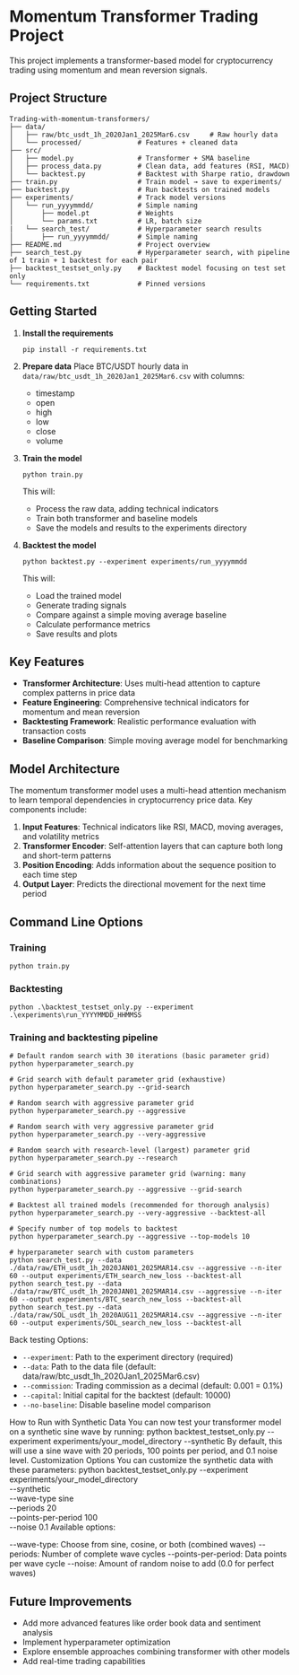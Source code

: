 # Momentum Transformer Trading Project

This project implements a transformer-based model for cryptocurrency trading using momentum and mean reversion signals.

## Project Structure

```
Trading-with-momentum-transformers/
├── data/
│   ├── raw/btc_usdt_1h_2020Jan1_2025Mar6.csv     # Raw hourly data
│   └── processed/              # Features + cleaned data
├── src/
│   ├── model.py                # Transformer + SMA baseline
│   ├── process_data.py         # Clean data, add features (RSI, MACD)
│   └── backtest.py             # Backtest with Sharpe ratio, drawdown
├── train.py                    # Train model → save to experiments/
├── backtest.py                 # Run backtests on trained models
├── experiments/                # Track model versions
│   └── run_yyyymmdd/           # Simple naming
│       ├── model.pt            # Weights
│       └── params.txt          # LR, batch size
|   └── search_test/            # Hyperparameter search results
│       ├── run_yyyymmdd/       # Simple naming
├── README.md                   # Project overview
├── search_test.py              # Hyperparameter search, with pipeline of 1 train + 1 backtest for each pair
├── backtest_testset_only.py    # Backtest model focusing on test set only
└── requirements.txt            # Pinned versions
```

## Getting Started

1. **Install the requirements**
   ```
   pip install -r requirements.txt
   ```

2. **Prepare data**
   Place BTC/USDT hourly data in `data/raw/btc_usdt_1h_2020Jan1_2025Mar6.csv` with columns:
   - timestamp
   - open
   - high
   - low
   - close
   - volume

3. **Train the model**
   ```
   python train.py
   ```
   This will:
   - Process the raw data, adding technical indicators
   - Train both transformer and baseline models
   - Save the models and results to the experiments directory

4. **Backtest the model**
   ```
   python backtest.py --experiment experiments/run_yyyymmdd
   ```
   This will:
   - Load the trained model
   - Generate trading signals
   - Compare against a simple moving average baseline
   - Calculate performance metrics
   - Save results and plots

## Key Features

- **Transformer Architecture**: Uses multi-head attention to capture complex patterns in price data
- **Feature Engineering**: Comprehensive technical indicators for momentum and mean reversion
- **Backtesting Framework**: Realistic performance evaluation with transaction costs
- **Baseline Comparison**: Simple moving average model for benchmarking

## Model Architecture

The momentum transformer model uses a multi-head attention mechanism to learn temporal dependencies in cryptocurrency price data. Key components include:

1. **Input Features**: Technical indicators like RSI, MACD, moving averages, and volatility metrics
2. **Transformer Encoder**: Self-attention layers that can capture both long and short-term patterns
3. **Position Encoding**: Adds information about the sequence position to each time step
4. **Output Layer**: Predicts the directional movement for the next time period

## Command Line Options

### Training
```
python train.py
```

### Backtesting
```
python .\backtest_testset_only.py --experiment .\experiments\run_YYYYMMDD_HHMMSS
```

### Training and backtesting pipeline
```
# Default random search with 30 iterations (basic parameter grid)
python hyperparameter_search.py

# Grid search with default parameter grid (exhaustive)
python hyperparameter_search.py --grid-search

# Random search with aggressive parameter grid
python hyperparameter_search.py --aggressive

# Random search with very aggressive parameter grid
python hyperparameter_search.py --very-aggressive

# Random search with research-level (largest) parameter grid
python hyperparameter_search.py --research

# Grid search with aggressive parameter grid (warning: many combinations)
python hyperparameter_search.py --aggressive --grid-search

# Backtest all trained models (recommended for thorough analysis)
python hyperparameter_search.py --very-aggressive --backtest-all

# Specify number of top models to backtest
python hyperparameter_search.py --aggressive --top-models 10

# hyperparameter search with custom parameters
python search_test.py --data ./data/raw/ETH_usdt_1h_2020JAN01_2025MAR14.csv --aggressive --n-iter 60 --output experiments/ETH_search_new_loss --backtest-all 
python search_test.py --data ./data/raw/BTC_usdt_1h_2020JAN01_2025MAR14.csv --aggressive --n-iter 60 --output experiments/BTC_search_new_loss --backtest-all 
python search_test.py --data ./data/raw/SOL_usdt_1h_2020AUG11_2025MAR14.csv --aggressive --n-iter 60 --output experiments/SOL_search_new_loss --backtest-all 
```



Back testing Options:
- `--experiment`: Path to the experiment directory (required)
- `--data`: Path to the data file (default: data/raw/btc_usdt_1h_2020Jan1_2025Mar6.csv)
- `--commission`: Trading commission as a decimal (default: 0.001 = 0.1%)
- `--capital`: Initial capital for the backtest (default: 10000)
- `--no-baseline`: Disable baseline model comparison

How to Run with Synthetic Data
You can now test your transformer model on a synthetic sine wave by running:
python backtest_testset_only.py --experiment experiments/your_model_directory --synthetic
By default, this will use a sine wave with 20 periods, 100 points per period, and 0.1 noise level.
Customization Options
You can customize the synthetic data with these parameters:
python backtest_testset_only.py --experiment experiments/your_model_directory \
                                --synthetic \
                                --wave-type sine \
                                --periods 20 \
                                --points-per-period 100 \
                                --noise 0.1
Available options:

--wave-type: Choose from sine, cosine, or both (combined waves)
--periods: Number of complete wave cycles
--points-per-period: Data points per wave cycle
--noise: Amount of random noise to add (0.0 for perfect waves)

## Future Improvements

- Add more advanced features like order book data and sentiment analysis
- Implement hyperparameter optimization
- Explore ensemble approaches combining transformer with other models
- Add real-time trading capabilities